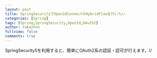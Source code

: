 ```yaml
---
layout: post
title: SpringSecurityでOpenIdConnectのHybridFlowを行いたい
categories: [Spring]
tags: [Spring,SpringSecurity,OpenId,OAuth2]
author: takashno
fullview: false
comments: true
---
```


SpringSecurity5を利用すると、簡単にOAuth2系の認証・認可が行えます。//


